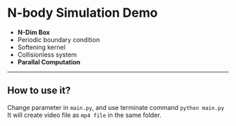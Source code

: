 # N-body Simulation Demo

- **N-Dim Box**
- Periodic boundary condition
- Softening kernel
- Collisionless system
- **Parallal Computation**

---

## How to use it?

Change parameter in `main.py`, and use terminate command `python main.py`
It will create video file as `mp4 file` in the same folder.